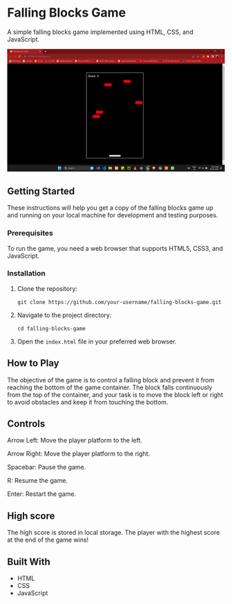 
# Falling Blocks Game

A simple falling blocks game implemented using HTML, CSS, and JavaScript.

![Gameplay](Game.png)

## Getting Started

These instructions will help you get a copy of the falling blocks game up and running on your local machine for development and testing purposes.

### Prerequisites

To run the game, you need a web browser that supports HTML5, CSS3, and JavaScript.

### Installation

1. Clone the repository:

   ```shell
   git clone https://github.com/your-username/falling-blocks-game.git
   ```

2. Navigate to the project directory:

   ```shell
   cd falling-blocks-game
   ```

3. Open the `index.html` file in your preferred web browser.

## How to Play

The objective of the game is to control a falling block and prevent it from reaching the bottom of the game container. The block falls continuously from the top of the container, and your task is to move the block left or right to avoid obstacles and keep it from touching the bottom.

## Controls

Arrow Left: Move the player platform to the left.

Arrow Right: Move the player platform to the right.

Spacebar: Pause the game.

R: Resume the game.

Enter: Restart the game.

## High score
The high score is stored in local storage. The player with the highest score at the end of the game wins!

## Built With

- HTML
- CSS
- JavaScript

